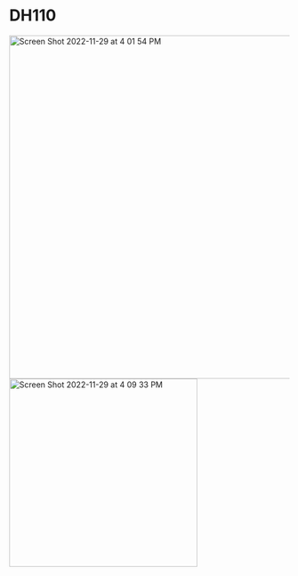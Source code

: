 # DH110

<img width="617" alt="Screen Shot 2022-11-29 at 4 01 54 PM" src="https://user-images.githubusercontent.com/100739150/204675229-f55fae4d-470a-4215-bb31-320ac99f21df.png">

<img width="338" alt="Screen Shot 2022-11-29 at 4 09 33 PM" src="https://user-images.githubusercontent.com/100739150/204675937-113667c9-6295-42ab-b9ba-eb2a06a09892.png">
